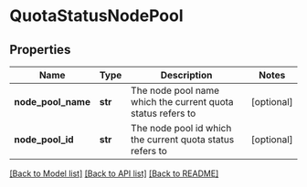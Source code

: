 # QuotaStatusNodePool

## Properties
Name | Type | Description | Notes
------------ | ------------- | ------------- | -------------
**node_pool_name** | **str** | The node pool name which the current quota status refers to | [optional] 
**node_pool_id** | **str** | The node pool id which the current quota status refers to | [optional] 

[[Back to Model list]](../README.md#documentation-for-models) [[Back to API list]](../README.md#documentation-for-api-endpoints) [[Back to README]](../README.md)

